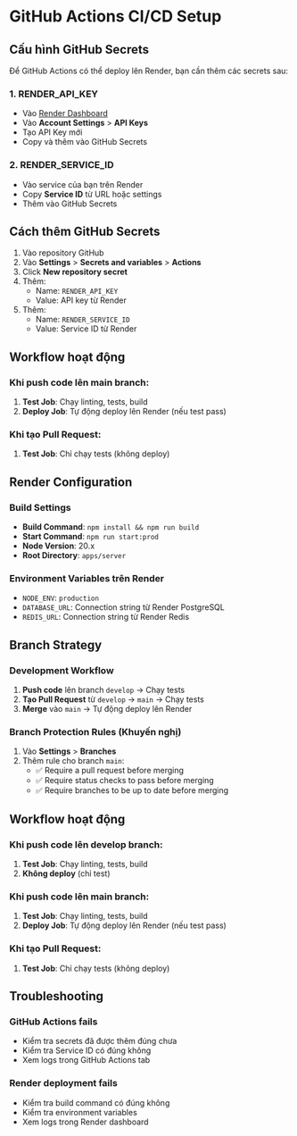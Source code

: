 # GitHub Actions CI/CD Setup

## Cấu hình GitHub Secrets

Để GitHub Actions có thể deploy lên Render, bạn cần thêm các secrets sau:

### 1. RENDER_API_KEY

- Vào [Render Dashboard](https://dashboard.render.com/)
- Vào **Account Settings** > **API Keys**
- Tạo API Key mới
- Copy và thêm vào GitHub Secrets

### 2. RENDER_SERVICE_ID

- Vào service của bạn trên Render
- Copy **Service ID** từ URL hoặc settings
- Thêm vào GitHub Secrets

## Cách thêm GitHub Secrets

1. Vào repository GitHub
2. Vào **Settings** > **Secrets and variables** > **Actions**
3. Click **New repository secret**
4. Thêm:
   - Name: `RENDER_API_KEY`
   - Value: API key từ Render
5. Thêm:
   - Name: `RENDER_SERVICE_ID`
   - Value: Service ID từ Render

## Workflow hoạt động

### Khi push code lên main branch:

1. **Test Job**: Chạy linting, tests, build
2. **Deploy Job**: Tự động deploy lên Render (nếu test pass)

### Khi tạo Pull Request:

1. **Test Job**: Chỉ chạy tests (không deploy)

## Render Configuration

### Build Settings

- **Build Command**: `npm install && npm run build`
- **Start Command**: `npm run start:prod`
- **Node Version**: 20.x
- **Root Directory**: `apps/server`

### Environment Variables trên Render

- `NODE_ENV`: `production`
- `DATABASE_URL`: Connection string từ Render PostgreSQL
- `REDIS_URL`: Connection string từ Render Redis

## Branch Strategy

### Development Workflow

1. **Push code** lên branch `develop` → Chạy tests
2. **Tạo Pull Request** từ `develop` → `main` → Chạy tests
3. **Merge** vào `main` → Tự động deploy lên Render

### Branch Protection Rules (Khuyến nghị)

1. Vào **Settings** > **Branches**
2. Thêm rule cho branch `main`:
   - ✅ Require a pull request before merging
   - ✅ Require status checks to pass before merging
   - ✅ Require branches to be up to date before merging

## Workflow hoạt động

### Khi push code lên develop branch:

1. **Test Job**: Chạy linting, tests, build
2. **Không deploy** (chỉ test)

### Khi push code lên main branch:

1. **Test Job**: Chạy linting, tests, build
2. **Deploy Job**: Tự động deploy lên Render (nếu test pass)

### Khi tạo Pull Request:

1. **Test Job**: Chỉ chạy tests (không deploy)

## Troubleshooting

### GitHub Actions fails

- Kiểm tra secrets đã được thêm đúng chưa
- Kiểm tra Service ID có đúng không
- Xem logs trong GitHub Actions tab

### Render deployment fails

- Kiểm tra build command có đúng không
- Kiểm tra environment variables
- Xem logs trong Render dashboard
